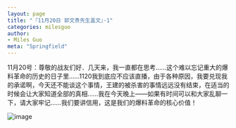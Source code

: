 ```yaml
---
layout: page
title: "『11月20日 郭文贵先生盖文』·1"
categories: milesguo
author:
- Miles Guo
meta: "Springfield"
---
```


11月20号：尊敬的战友们好．几天来，我一直都在思考……这个难以忘记重大的爆料革命的历史的日子里……1120我到底应不应该直播，由于各种原因，我要兑现我的承诺啊，今天还不能谈这个事情，王建的被杀害的事情远远没有结束，在适当的时候会让大家知道全部的真相……我在今天晚上——如果有时间可以和大家乱聊一下，请大家牢记……我们要讲信用，这是我们的爆料革命的核心价值！

![image](../../../../image/milesguo/2020_11_20_Miles_Guo_Getter_1_1.png)
